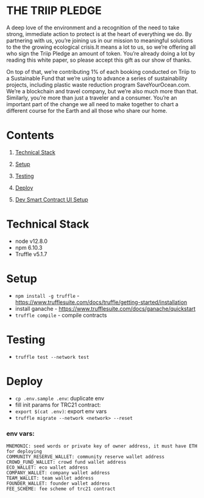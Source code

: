 # THE TRIIP PLEDGE

A deep love of the environment and a recognition of the need to take strong, immediate action to protect is at the heart of everything we do. By partnering with us, you’re joining us in our mission to meaningful solutions to the the growing ecological crisis.It means a lot to us, so we’re offering all who sign the Triip Pledge an amount of token. You’re already doing a lot by reading this white paper, so please accept this gift as our show of thanks.

On top of that, we’re contributing 1% of each booking conducted on Triip to a Sustainable Fund that we’re using to advance a series of sustainability projects, including plastic waste reduction program SaveYourOcean.com. We’re a blockchain and travel company, but we’re also much more than that. Similarly, you’re more than just a traveler and a consumer. You’re an important part of the change we all need to make together to chart a different course for the Earth and all those who share our home.

# Contents

 1. [Technical Stack](#technical-stack)
 2. [Setup](#setup)
 3. [Testing](#testing)
 4. [Deploy](#deploy)

 5. [Dev Smart Contract UI Setup](#smart-contract-ui-setup)

# Technical Stack

* node v12.8.0
* npm 6.10.3
* Truffle v5.1.7

# Setup
* `npm install -g truffle` - https://www.trufflesuite.com/docs/truffle/getting-started/installation
* install ganache - https://www.trufflesuite.com/docs/ganache/quickstart
* `truffle compile` - compile contracts

# Testing
* `truffle test --network test`

# Deploy
* `cp .env.sample .env`: duplicate env
* fill init params for TRC21 contract:
* `export $(cat .env)`: export env vars
* `truffle migrate --network <network> --reset`

### env vars:

```
MNEMONIC: seed words or private key of owner address, it must have ETH for deploying
COMMUNITY_RESERVE_WALLET: community reserve wallet address
CROWD_FUND_WALLET: crowd fund wallet address
ECO_WALLET: eco wallet address
COMPANY_WALLET: company wallet address
TEAM_WALLET: team wallet address
FOUNDER_WALLET: founder wallet address
FEE_SCHEME: fee scheme of trc21 contract
```
